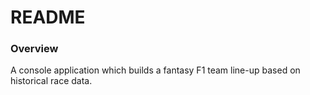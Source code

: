 # README

### Overview

A console application which builds a fantasy F1 team line-up based on historical race data.
